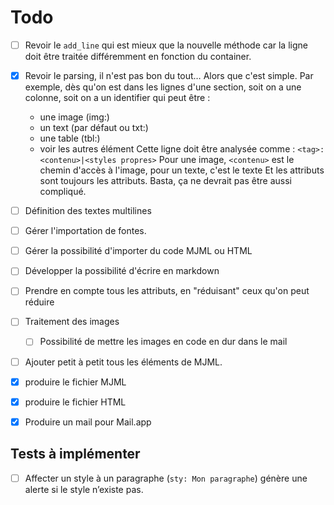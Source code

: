 # Todo

- [ ] Revoir le `add_line` qui est mieux que la nouvelle méthode car la ligne doit être traitée différemment en fonction du container.
- [x] Revoir le parsing, il n'est pas bon du tout… Alors que c'est simple. Par exemple, dès qu'on est dans les lignes d'une section, soit on a une colonne, soit on a un identifier qui peut être :
  - une image (img:)
  - un text (par défaut ou txt:)
  - une table (tbl:)
  - voir les autres élément
  Cette ligne doit être analysée comme : 
    `<tag>:<contenu>|<styles propres>`
  Pour une image, `<contenu>` est le chemin d'accès à l'image, pour un texte, c'est le texte
  Et les attributs sont toujours les attributs.
  Basta, ça ne devrait pas être aussi compliqué.
- [ ] Définition des textes multilines
- [ ] Gérer l'importation de fontes.
- [ ] Gérer la possibilité d'importer du code MJML ou HTML
- [ ] Développer la possibilité d'écrire en markdown
- [ ] Prendre en compte tous les attributs, en "réduisant" ceux qu'on peut réduire
- [ ] Traitement des images
  - [ ] Possibilité de mettre les images en code en dur dans le mail
- [ ] Ajouter petit à petit tous les éléments de MJML.
- [x] produire le fichier MJML
- [x] produire le fichier HTML
- [x] Produire un mail pour Mail.app


## Tests à implémenter

- [ ] Affecter un style à un paragraphe (`sty: Mon paragraphe`) génère une alerte si le style n’existe pas.